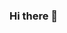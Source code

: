 ### Hi there 👋

<!--
**ranjit-kumar98/ranjit-kumar98** is a ✨ _special_ ✨ repository because its `README.md` (this file) appears on your GitHub profile.

Here are some ideas to get you started:

- 🔭 I’m currently working on something very special for me
- 🌱 I’m currently learning node.js
-->
